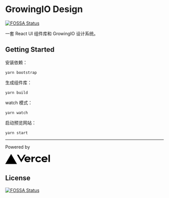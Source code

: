 # GrowingIO Design
[![FOSSA Status](https://app.fossa.com/api/projects/git%2Bgithub.com%2Fgrowingio%2Fgio-design.svg?type=shield)](https://app.fossa.com/projects/git%2Bgithub.com%2Fgrowingio%2Fgio-design?ref=badge_shield)


一套 React UI 组件库和 GrowingIO 设计系统。

## Getting Started

安装依赖：

```
yarn bootstrap
```

生成组件库：

```
yarn build
```

watch 模式：

```
yarn watch
```

启动预览网站：

```
yarn start
```

---

Powered by

<p>
  <a href="https://vercel.com/?utm_source=gio-design&utm_campaign=oss" target="_blank"><img src="./assets/vercel.svg" alt="Vercel Inc." height=32 /></a>
</p>


## License
[![FOSSA Status](https://app.fossa.com/api/projects/git%2Bgithub.com%2Fgrowingio%2Fgio-design.svg?type=large)](https://app.fossa.com/projects/git%2Bgithub.com%2Fgrowingio%2Fgio-design?ref=badge_large)
